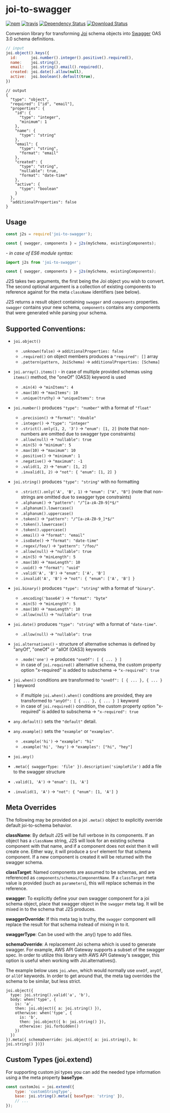 joi-to-swagger
==============

[![npm](https://img.shields.io/npm/v/joi-to-swagger.svg?logo=npm)](https://www.npmjs.com/package/joi-to-swagger)
[![travis](https://img.shields.io/travis/Twipped/joi-to-swagger/master.svg?label=tests&logo=travis-ci)](https://travis-ci.org/Twipped/joi-to-swagger)
[![Dependency Status](https://img.shields.io/david/Twipped/joi-to-swagger.svg?style=flat-square)](https://david-dm.org/Twipped/joi-to-swagger)
[![Download Status](https://img.shields.io/npm/dm/joi-to-swagger.svg?style=flat-square)](https://www.npmjs.com/package/joi-to-swagger)

Conversion library for transforming [Joi](http://npm.im/joi) schema objects into [Swagger](http://swagger.io) OAS 3.0 schema definitions.

```js
// input
joi.object().keys({
  id:      joi.number().integer().positive().required(),
  name:    joi.string(),
  email:   joi.string().email().required(),
  created: joi.date().allow(null),
  active:  joi.boolean().default(true),
})
```

```json5
// output
{
  "type": "object",
  "required": ["id", "email"],
  "properties": {
    "id": {
      "type": "integer",
      "minimum": 1
    },
    "name": {
      "type": "string"
    },
    "email": {
      "type": "string",
      "format": "email"
    },
    "created": {
      "type": "string",
      "nullable": true,
      "format": "date-time"
    },
    "active": {
      "type": "boolean"
    }
  },
  "additionalProperties": false
}
```

## Usage

```js
const j2s = require('joi-to-swagger');

const { swagger, components } = j2s(mySchema, existingComponents);
```

_- in case of ES6 module syntax:_
```js
import j2s from 'joi-to-swagger';

const { swagger, components } = j2s(mySchema, existingComponents);
```

J2S takes two arguments, the first being the Joi object you wish to convert. The second optional argument is a collection of existing components to reference against for the meta `className` identifiers (see below).

J2S returns a result object containing `swagger` and `components` properties. `swagger` contains your new schema, `components` contains any components that were generated while parsing your schema.

## Supported Conventions:

- `joi.object()`
  - `.unknown(false)` -> `additionalProperties: false`
  - `.required()` on object members produces a `"required": []` array
  - `.pattern(pattern, JoiSchema)` -> `additionalProperties: [Schema]`

- `joi.array().items()` - in case of multiple provided schemas using `items()` method, the "oneOf" (OAS3) keyword is used
  - `.min(4)` -> `"minItems": 4`
  - `.max(10)` -> `"maxItems": 10`
  - `.unique(truthy)` -> `"uniqueItems": true`

- `joi.number()` produces `"type": "number"` with a format of `"float"`
  - `.precision()` -> `"format": "double"`
  - `.integer()` -> `"type": "integer"`
  - `.strict().only(1, 2, '3')` -> `"enum": [1, 2]` (note that non-numbers are omitted due to swagger type constraints)
  - `.allow(null)` -> `"nullable": true`
  - `.min(5)` -> `"minimum": 5`
  - `.max(10)` -> `"maximum": 10`
  - `.positive()` -> `"minimum": 1`
  - `.negative()` -> `"maximum": -1`
  - `.valid(1, 2)` -> `"enum": [1, 2]`
  - `.invalid(1, 2)` -> `"not": { "enum": [1, 2] }`

- `joi.string()` produces `"type": "string"` with no formatting
  - `.strict().only('A', 'B', 1)` -> `"enum": ["A", "B"]` (note that non-strings are omitted due to swagger type constraints)
  - `.alphanum()` -> `"pattern": "/^[a-zA-Z0-9]*$/"`
  - `.alphanum().lowercase()`
  - `.alphanum().uppercase()`
  - `.token()` -> `"pattern": "/^[a-zA-Z0-9_]*$/"`
  - `.token().lowercase()`
  - `.token().uppercase()`
  - `.email()` -> `"format": "email"`
  - `.isoDate()` -> `"format": "date-time"`
  - `.regex(/foo/)` -> `"pattern": "/foo/"`
  - `.allow(null)` -> `"nullable": true`
  - `.min(5)` -> `"minLength": 5`
  - `.max(10)` -> `"maxLength": 10`
  - `.uuid()` -> `"format": "uuid"`
  - `.valid('A', 'B')` -> `"enum": ['A', 'B']`
  - `.invalid('A', 'B')` -> `"not": { "enum": ['A', 'B'] }`

- `joi.binary()` produces `"type": "string"` with a format of `"binary"`.
  - `.encoding('base64')` -> `"format": "byte"`
  - `.min(5)` -> `"minLength": 5`
  - `.max(10)` -> `"maxLength": 10`
  - `.allow(null)` -> `"nullable": true`

- `joi.date()` produces `"type": "string"` with a format of `"date-time"`.
  - `.allow(null)` -> `"nullable": true`

- `joi.alternatives()` - structure of alternative schemas is defined by "anyOf", "oneOf" or "allOf (OAS3) keywords
  - `.mode('one')` -> produces `"oneOf": [ { ... } ]`
  - in case of `joi.required()` alternative schema, the custom property option "x-required" is added to subschema -> `"x-required": true`

- `joi.when()` conditions are transformed to `"oneOf": [ { ... }, { ... } ]` keyword
  - if multiple `joi.when().when()` conditions are provided, they are transformed to `"anyOf": [ { ... }, { ... } ]` keyword
  - in case of `joi.required()` condition, the custom property option "x-required" is added to subschema -> `"x-required": true`

- `any.default()` sets the `"default"` detail.

- `any.example()` sets the `"example"` or `"examples"`.
  - `.example('hi')` -> `"example": "hi"`
  - `.example('hi', 'hey')` -> `"examples": ["hi", "hey"]`

- `joi.any()`
- `.meta({ swaggerType: 'file' }).description('simpleFile')` add a file to the swagger structure
- `.valid(1, 'A')` -> `"enum": [1, 'A']`
- `.invalid(1, 'A')` -> `"not": { "enum": [1, 'A'] }`

## Meta Overrides

The following may be provided on a joi `.meta()` object to explicitly override default joi-to-schema behavior.

**className**: By default J2S will be full verbose in its components. If an object has a `className` string, J2S will look for an existing schema component with that name, and if a component does not exist then it will create one. Either way, it will produce a `$ref` element for that schema component. If a new component is created it will be returned with the swagger schema.

**classTarget**: Named components are assumed to be schemas, and are referenced as `components/schemas/ComponentName`. If a `classTarget` meta value is provided (such as `parameters`), this will replace schemas in the reference.

**swagger**: To explicitly define your own swagger component for a joi schema object, place that swagger object in the `swagger` meta tag. It will be mixed in to the schema that J2S produces.

**swaggerOverride**: If this meta tag is truthy, the `swagger` component will replace the result for that schema instead of mixing in to it.

**swaggerType**: Can be used with the .any() type to add files.

**schemaOverride**: A replacement Joi schema which is used to generate swagger. For example, AWS API Gateway supports a subset of the swagger spec. In order to utilize
this library with AWS API Gateway's swagger, this option is useful when working with Joi.alternatives().

The example below uses `joi.when`, which would normally use `oneOf`, `anyOf`, or `allOf` keywords. In order to get around that, the meta tag overrides the schema to be similar, but less strict.
```
joi.object({
  type: joi.string().valid('a', 'b'),
  body: when('type', {
    is: 'a',
    then: joi.object({ a: joi.string() }),
    otherwise: when('type', {
      is: 'b',
      then: joi.object({ b: joi.string() }),
      otherwise: joi.forbidden()
    })
  })
}).meta({ schemaOverride: joi.object({ a: joi.string(), b: joi.string() })})
```

## Custom Types (joi.extend)

For supporting custom joi types you can add the needed type information using a the meta property **baseType**.

```js
const customJoi = joi.extend({
    type: 'customStringType',
    base: joi.string().meta({ baseType: 'string' }),
    // ...
});
```
